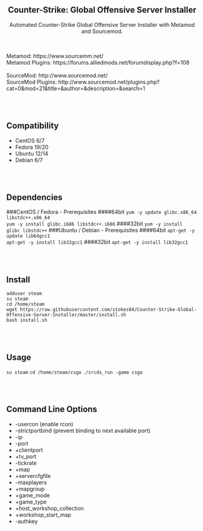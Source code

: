 <h2 align='center'>Counter-Strike: Global Offensive Server Installer</h2>

<p align='center'>Automated Counter-Strike Global Offensive Server Installer with Metamod and Sourcemod.</p>
<br><br>
Metamod: https://www.sourcemm.net/
<br>
Metamod Plugins: https://forums.alliedmods.net/forumdisplay.php?f=108
<br><br>
SourceMod: http://www.sourcemod.net/
<br>
SourceMod Plugins: http://www.sourcemod.net/plugins.php?cat=0&mod=21&title=&author=&description=&search=1

<br><br>

Compatibility
-------------
+ CentOS 6/7
+ Fedora 19/20
+ Ubuntu 12/14
+ Debian 6/7

<br><br>

Dependencies
------------
###CentOS / Fedora - Prerequisites
####64bit
```yum -y update glibc.x86_64 libstdc++.x86_64```
<br>
```yum -y install glibc.i686 libstdc++.i686```
####32bit
```yum -y install glibc libstdc++```
###Ubuntu / Debian - Prerequisites
####64bit
```apt-get -y update lib64gcc1```
<br>
```apt-get -y install lib32gcc1```
####32bit
```apt-get -y install lib32gcc1```

<br><br>

Install
-------
```adduser steam```
<br>
```su steam```
<br>
```cd /home/steam```
<br>
```wget https://raw.githubusercontent.com/stokes84/Counter-Strike-Global-Offensive-Server-Installer/master/install.sh```
<br>
```bash install.sh```

<br><br>

Usage
-----
```su steam```
```cd /home/steam/csgo```
```./srcds_run -game csgo```

<br><br>

Command Line Options
--------------------
+ -usercon (enable rcon)
+ -strictportbind (prevent binding to next available port)
+ -ip
+ -port
+ +clientport
+ +tv_port
+ -tickrate
+ +map
+ +servercfgfile
+ -maxplayers
+ +mapgroup
+ +game_mode
+ +game_type
+ +host_workshop_collection 
+ +workshop_start_map 
+ -authkey
